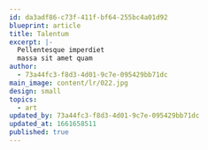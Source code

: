 ```yaml
---
id: da3adf86-c73f-411f-bf64-255bc4a01d92
blueprint: article
title: Talentum
excerpt: |-
  Pellentesque imperdiet
  massa sit amet quam
author:
  - 73a44fc3-f8d3-4d01-9c7e-095429bb71dc
main_image: content/lr/022.jpg
design: small
topics:
  - art
updated_by: 73a44fc3-f8d3-4d01-9c7e-095429bb71dc
updated_at: 1661658511
published: true
---
```

